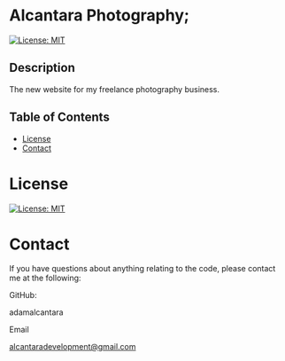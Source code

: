 # Alcantara Photography;
  [![License: MIT](https://img.shields.io/badge/License-MIT-yellow.svg)](https://opensource.org/licenses/MIT)

  ## Description 
The new website for my freelance photography business.
  ## Table of Contents 

  * [License](#license)
  * [Contact](#contact)
  


  # License
  [![License: MIT](https://img.shields.io/badge/License-MIT-yellow.svg)](https://opensource.org/licenses/MIT)

  # Contact
  If you have questions about anything relating to the code, please contact me at the following: 

  
  GitHub: 

  adamalcantara 

  Email 

  alcantaradevelopment@gmail.com 

  
